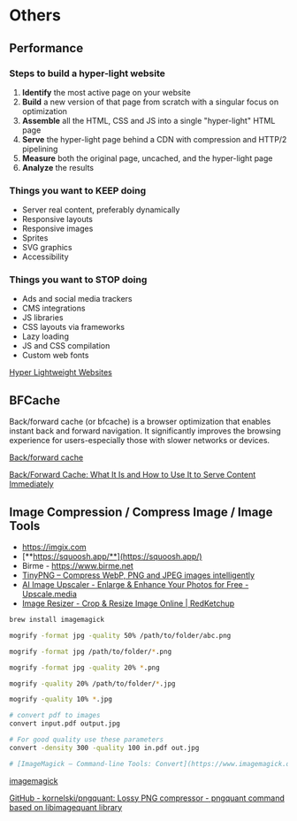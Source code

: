 # Others

## Performance

### Steps to build a hyper-light website

1. **Identify** the most active page on your website
2. **Build** a new version of that page from scratch with a singular focus on optimization
3. **Assemble** all the HTML, CSS and JS into a single "hyper-light" HTML page
4. **Serve** the hyper-light page behind a CDN with compression and HTTP/2 pipelining
5. **Measure** both the original page, uncached, and the hyper-light page
6. **Analyze** the results

### Things you want to KEEP doing

- Server real content, preferably dynamically
- Responsive layouts
- Responsive images
- Sprites
- SVG graphics
- Accessibility

### Things you want to STOP doing

- Ads and social media trackers
- CMS integrations
- JS libraries
- CSS layouts via frameworks
- Lazy loading
- JS and CSS compilation
- Custom web fonts

[Hyper Lightweight Websites](https://www.youtube.com/watch?v=VUwyYhNO63I)

## BFCache

Back/forward cache (or bfcache) is a browser optimization that enables instant back and forward navigation. It significantly improves the browsing experience for users-especially those with slower networks or devices.

[Back/forward cache](https://web.dev/bfcache/)

[Back/Forward Cache: What It Is and How to Use It to Serve Content Immediately](https://nitropack.io/blog/post/back-forward-cache)

## Image Compression / Compress Image / Image Tools

- https://imgix.com
- [**https://squoosh.app/**](https://squoosh.app/)
- Birme - https://www.birme.net
- [TinyPNG – Compress WebP, PNG and JPEG images intelligently](https://tinypng.com/)
- [AI Image Upscaler - Enlarge & Enhance Your Photos for Free - Upscale.media](https://www.upscale.media/)
- [Image Resizer - Crop & Resize Image Online | RedKetchup](https://redketchup.io/image-resizer)

```bash
brew install imagemagick

mogrify -format jpg -quality 50% /path/to/folder/abc.png

mogrify -format jpg /path/to/folder/*.png

mogrify -format jpg -quality 20% *.png

mogrify -quality 20% /path/to/folder/*.jpg

mogrify -quality 10% *.jpg

# convert pdf to images
convert input.pdf output.jpg

# For good quality use these parameters
convert -density 300 -quality 100 in.pdf out.jpg

# [ImageMagick – Command-line Tools: Convert](https://www.imagemagick.org/script/convert.php)
```

[imagemagick](ai/computer-vision-cv/imagemagick.md)

[GitHub - kornelski/pngquant: Lossy PNG compressor - pngquant command based on libimagequant library](https://github.com/kornelski/pngquant)
